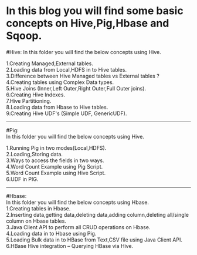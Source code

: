 # In this blog you will find some basic concepts on Hive,Pig,Hbase and Sqoop.

#Hive:
In this folder you will find the below concepts using Hive.

 1.Creating Managed,External tables.    
 2.Loading data from Local,HDFS in to Hive tables.     
 3.Difference between Hive Managed tables vs External tables ?   
 4.Creating tables using Complex Data types.     
 5.Hive Joins (Inner,Left Outer,Right Outer,Full Outer joins).   
 6.Creating Hive Indexes.   
 7.Hive Partitioning.   
 8.Loading data from Hbase to Hive tables.    
 9.Creating Hive UDF's (Simple UDF, GenericUDF).  
 
 ----------------------------------------------------------------------------------------------------------------------------
 #Pig:    
 In this folder you will find the below concepts using Hive.   
 
 1.Running Pig in two modes(Local,HDFS).   
 2.Loading,Storing data.   
 3.Ways to access the fields in two ways.    
 4.Word Count Example using Pig Script.    
 5.Word Count Example using Hive Script.    
 6.UDF in PIG.    
 
 ----------------------------------------------------------------------------------------------------------------------------
 #Hbase:   
 In this folder you will find the below concepts using Hbase.    
 1.Creating tables in Hbase.   
 2.Inserting data,getting data,deleting data,adding column,deleting all/single column on Hbase tables.   
 3.Java Client API to perform all CRUD operations on Hbase.   
 4.Loading data in to Hbase using Pig.   
 5.Loading Bulk data in to HBase from Text,CSV file using Java Client API.   
 6.HBase Hive integration – Querying HBase via Hive.    
 
 
 
 
 
 
